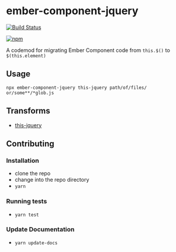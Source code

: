 # ember-component-jquery

[![Build Status](https://travis-ci.org/patocallaghan/ember-component-jquery.svg?branch=master)](https://travis-ci.org/patocallaghan/ember-component-jquery)

[![npm](https://img.shields.io/npm/v/ember-component-jquery.svg?label=npm)](https://www.npmjs.com/package/ember-component-jquery)


A codemod for migrating Ember Component code from `this.$()` to `$(this.element)`

## Usage

```
npx ember-component-jquery this-jquery path/of/files/ or/some**/*glob.js
```

## Transforms

<!--TRANSFORMS_START-->
* [this-jquery](transforms/this-jquery/README.md)
<!--TRANSFORMS_END-->

## Contributing

### Installation

* clone the repo
* change into the repo directory
* `yarn`

### Running tests

* `yarn test`

### Update Documentation

* `yarn update-docs`